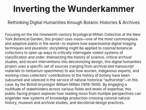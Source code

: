 ---
pid: moss
done: true
title: Inverting the Wunderkammer
subtitle: Rethinking Digital Humanities through Botanic Histories & Archives
featured: true
category: DH Seed Grant Recipient
tags:
- digitization
- computational-culture
- environmental-humanities
cohort_year: '2021'
abstract: Focusing on the the nineteenth-century bryological Mitten Collection at
  the New York Botanical Garden, this project uses moss—one of the most commonplace
  and adaptive plants in the world—to explore how experimental digital imaging techniques
  and pluralistic storytelling might be applied to colonial botanical collections
  to open up ways to critically interrogate violent systems of classification and
  order. Intersecting the history of science, critical archival studies, and recent
  interventions into decolonizing design, this digital humanities project uses a specific
  set of sources (ranging from archival and manuscript materials to herbarium specimens)
  to ask how women, indigenous experts, and working-class collectors’ contributions
  to the history of botany have been subsumed and silenced in the service of natural
  historical “authorship”—in this case, by the British bryologist William Mitten (1819-1906).
  By engaging a multitude of stakeholders across various fields and levels of expertise,
  this public-facing project explores how reading moss from multiple perspectives
  can engender new systems of knowledge production crossing colonial natural history,
  museum and archival studies, and decolonial design practices.
limerick: |-
  The topic's not obviously boss;
  But with history and our secret sauce
  of decolonial design,
  and critical archives, you'll find
  That your worldview will be changed by some moss.
pis:
- ansari
- ayers
- brain
link: https://www.thinkingwithmoss.net/
image: /media/projects/moss.jpg
image_alt: illustration by Jo Suk
order: '003'
layout: project
---